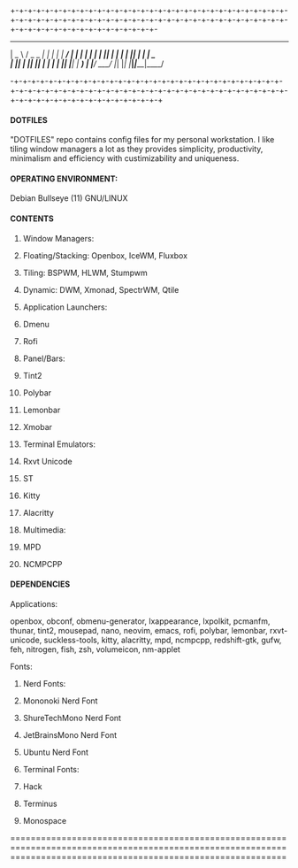 +-+-+-+-+-+-+-+-+-+-+-+-+-+-+-+-+-+-+-+-+-+-+-+-+-+-+-+-+-+-+-+-+-+-+-+-+-+-+-+-+-+-+-+-+-+-+-+-+-+-+-+-+-+-+-+-+-+-+-+-+-+-+-+-+-+-+-+-+-+-+-+-+-+-+-+-+-+-+-+-+-
 ____   ___ _____ _____ ___ _     _____ ____
|  _ \ / _ \_   _|  ___|_ _| |   | ____/ ___|
| | | | | | || | | |_   | || |   |  _| \___ \
| |_| | |_| || | |  _|  | || |___| |___ ___) |
|____/ \___/ |_| |_|   |___|_____|_____|____/

-+-+-+-+-+-+-+-+-+-+-+-+-+-+-+-+-+-+-+-+-+-+-+-+-+-+-+-+-+-+-+-+-+-+-+-+-+-+-+-+-+-+-+-+-+-+-+-+-+-+-+-+-+-+-+-+-+-+-+-+-+-+-+-+-+-+-+-+-+-+-+-+-+-+-+-+-+-+-+-+-+

#### DOTFILES
"DOTFILES" repo contains config files for my personal workstation. I like tiling window managers a lot as they provides simplicity, productivity, minimalism and efficiency with custimizability and uniqueness.

#### OPERATING ENVIRONMENT:
Debian Bullseye (11) GNU/LINUX

#### CONTENTS
1. Window Managers:
  1. Floating/Stacking: Openbox, IceWM, Fluxbox
  2. Tiling: BSPWM, HLWM, Stumpwm
  3. Dynamic: DWM, Xmonad, SpectrWM, Qtile

2. Application Launchers:
  1. Dmenu
  2. Rofi

3. Panel/Bars:
  1. Tint2
  2. Polybar
  3. Lemonbar
  4. Xmobar
  
4. Terminal Emulators:
  1. Rxvt Unicode
  2. ST
  3. Kitty
  4. Alacritty

5. Multimedia:
  1. MPD
  2. NCMPCPP
  
#### DEPENDENCIES
Applications:

openbox, obconf, obmenu-generator, lxappearance, lxpolkit, pcmanfm, thunar, tint2, mousepad, nano, neovim, emacs, rofi, polybar, lemonbar, rxvt-unicode, suckless-tools, kitty, alacritty, mpd, ncmpcpp, redshift-gtk, gufw, feh, nitrogen, fish, zsh, volumeicon, nm-applet

Fonts:

1. Nerd Fonts:
  1. Mononoki Nerd Font
  2. ShureTechMono Nerd Font
  3. JetBrainsMono Nerd Font
  4. Ubuntu Nerd Font

2. Terminal Fonts:
  1. Hack
  2. Terminus
  3. Monospace

==================================================================================================================================================================
